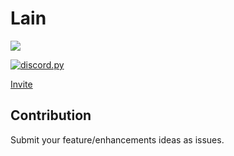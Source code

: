 # Lain

![](https://myswordisunbelievablydull.files.wordpress.com/2011/07/coalgirls_serial_experiments_lain_03_1008x720_blu-ray_flac_92704257-mkv_snapshot_19-41_2011-07-19_19-10-52.jpg)



<a href="https://github.com/Rapptz/discord.py/">
    <img src="https://img.shields.io/badge/discord-py-blue.svg" alt="discord.py">
</a>

[Invite](https://discord.com/oauth2/authorize?client_id=723158683491762276&&scope=bot)

## Contribution

Submit your feature/enhancements ideas as issues.
